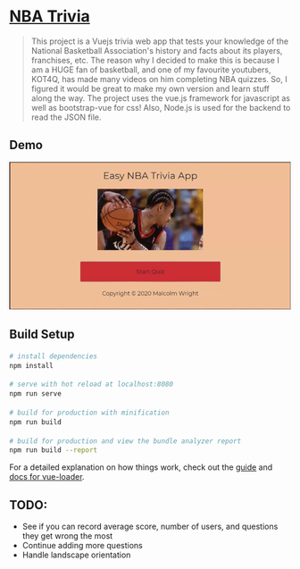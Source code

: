 # [NBA Trivia](https://easy-nba-trivia.herokuapp.com/)

> This project is a Vuejs trivia web app that tests your knowledge of the 
National Basketball Association's history and facts about its players, franchises, etc. The reason why I decided to make this is because I am a HUGE fan of basketball, and one of my favourite youtubers, KOT4Q, has made many videos on him completing NBA quizzes. So, I figured it would be great to make my own version and learn stuff along the way. The project uses the vue.js framework for javascript as well as bootstrap-vue for css! Also, Node.js is used for the backend to read the JSON file.

## Demo
![NBA Trivia App Demo](triviaPreview.gif)

## Build Setup

``` bash
# install dependencies
npm install

# serve with hot reload at localhost:8080
npm run serve

# build for production with minification
npm run build

# build for production and view the bundle analyzer report
npm run build --report
```

For a detailed explanation on how things work, check out the [guide](http://vuejs-templates.github.io/webpack/) and [docs for vue-loader](http://vuejs.github.io/vue-loader).

## TODO:
* See if you can record average score, number of users, and questions they get wrong the most
* Continue adding more questions
* Handle landscape orientation